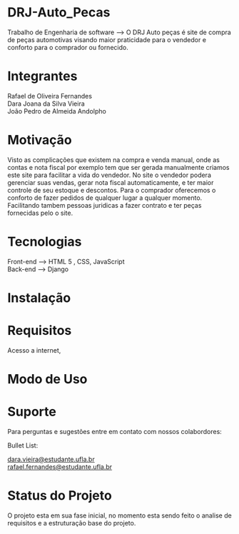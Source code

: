 # DRJ-Auto_Pecas
Trabalho de Engenharia de software --> O DRJ Auto peças é site de compra de peças automotivas visando maior praticidade para o vendedor e conforto para o comprador ou fornecido.

# Integrantes
Rafael de Oliveira Fernandes  
Dara Joana da Silva Vieira  
João Pedro de Almeida Andolpho  

# Motivação

Visto as complicações que existem na compra e venda manual, onde as contas e nota fiscal por exemplo tem que ser gerada manualmente criamos este site para facilitar a vida do vendedor. No site o vendedor podera gerenciar suas vendas, gerar nota fiscal automaticamente, e ter maior controle de seu estoque e descontos. Para o comprador oferecemos o conforto de fazer pedidos de qualquer lugar a qualquer momento. Facilitando tambem pessoas juridicas a fazer contrato e ter peças fornecidas pelo o site.

# Tecnologias
Front-end --> HTML 5 , CSS, JavaScript  
Back-end --> Django  

# Instalação



# Requisitos

Acesso a internet, 

# Modo de Uso

# Suporte
Para perguntas e sugestões entre em contato com nossos colabordores:  

Bullet List:

dara.vieira@estudante.ufla.br  
rafael.fernandes@estudante.ufla.br  

# Status do Projeto

O projeto esta em sua fase inicial, no momento esta sendo feito o analise de requisitos e a estruturação base do projeto.